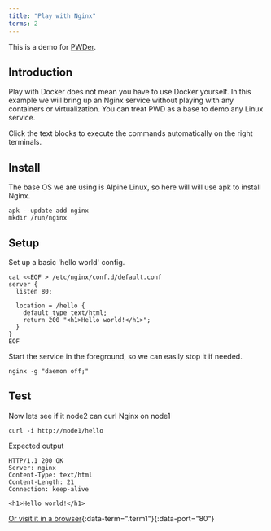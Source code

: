 ```yaml
---
title: "Play with Nginx"
terms: 2
---
```


This is a demo for [PWDer](http://github.com/jonocodes/pwder).

## Introduction

Play with Docker does not mean you have to use Docker yourself. In this example we will bring up an Nginx service without playing with any containers or virtualization. You can treat PWD as a base to demo any Linux service.

Click the text blocks to execute the commands automatically on the right terminals.

## Install

The base OS we are using is Alpine Linux, so here will will use apk to install Nginx.

```.term1
apk --update add nginx
mkdir /run/nginx
```

## Setup

Set up a basic 'hello world' config.

```.term1
cat <<EOF > /etc/nginx/conf.d/default.conf
server {
  listen 80;

  location = /hello {
    default_type text/html;
    return 200 "<h1>Hello world!</h1>";
  }
}
EOF
```

Start the service in the foreground, so we can easily stop it if needed.

```.term1
nginx -g "daemon off;"
```

## Test

Now lets see if it node2 can curl Nginx on node1
```.term2
curl -i http://node1/hello
```

Expected output

```
HTTP/1.1 200 OK
Server: nginx
Content-Type: text/html
Content-Length: 21
Connection: keep-alive

<h1>Hello world!</h1>
```

[Or visit it in a browser](/hello){:data-term=".term1"}{:data-port="80"}
